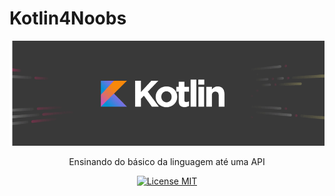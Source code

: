 # Kotlin4Noobs

<div align="center">
  <img src="./assets/kotlin.png" alt="kotlin">

  <p align="center">Ensinando do básico da linguagem até uma API</p>
  <p align="center">
    <a href="https://opensource.org/licenses/MIT">
      <img src="https://img.shields.io/github/license/ThiagoDellaNoce/javascript4noobs" alt="License MIT">
    </a>
  </p>
  <br>
</div>

